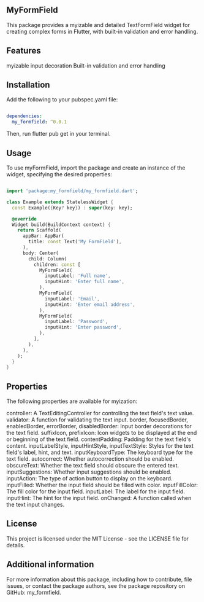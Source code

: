 
<h2>MyFormField</h2>

This package provides a myizable and detailed TextFormField widget for creating complex forms in Flutter, with built-in validation and error handling.

## Features
myizable input decoration
Built-in validation and error handling

## Installation
Add the following to your pubspec.yaml file:

```yaml

dependencies:
  my_formfield: ^0.0.1

```
Then, run flutter pub get in your terminal.

## Usage
To use myFormField, import the package and create an instance of the widget, specifying the desired properties:

```dart

import 'package:my_formfield/my_formfield.dart';

class Example extends StatelessWidget {
  const Example({Key? key}) : super(key: key);

  @override
  Widget build(BuildContext context) {
    return Scaffold(
      appBar: AppBar(
        title: const Text('My FormField'),
      ),
      body: Center(
        child: Column(
          children: const [
            MyFormField(
              inputLabel: 'Full name',
              inputHint: 'Enter full name',
            ),
            MyFormField(
              inputLabel: 'Email',
              inputHint: 'Enter email address',
            ),
            MyFormField(
              inputLabel: 'Password',
              inputHint: 'Enter password',
            ),
          ],
        ),
      ),
    );
  }
}
```
## Properties

The following properties are available for myization:

controller: A TextEditingController for controlling the text field's text value.
validator: A function for validating the text input.
border, focusedBorder, enabledBorder, errorBorder, disabledBorder: Input border decorations for the text field.
suffixIcon, prefixIcon: Icon widgets to be displayed at the end or beginning of the text field.
contentPadding: Padding for the text field's content.
inputLabelStyle, inputHintStyle, inputTextStyle: Styles for the text field's label, hint, and text.
inputKeyboardType: The keyboard type for the text field.
autocorrect: Whether autocorrection should be enabled.
obscureText: Whether the text field should obscure the entered text.
inputSuggestions: Whether input suggestions should be enabled.
inputAction: The type of action button to display on the keyboard.
inputFilled: Whether the input field should be filled with color.
inputFillColor: The fill color for the input field.
inputLabel: The label for the input field.
inputHint: The hint for the input field.
onChanged: A function called when the text input changes.
## License
This project is licensed under the MIT License - see the LICENSE file for details.

## Additional information
For more information about this package, including how to contribute, file issues, or contact the package authors, see the package repository on GitHub: my_formfield.





